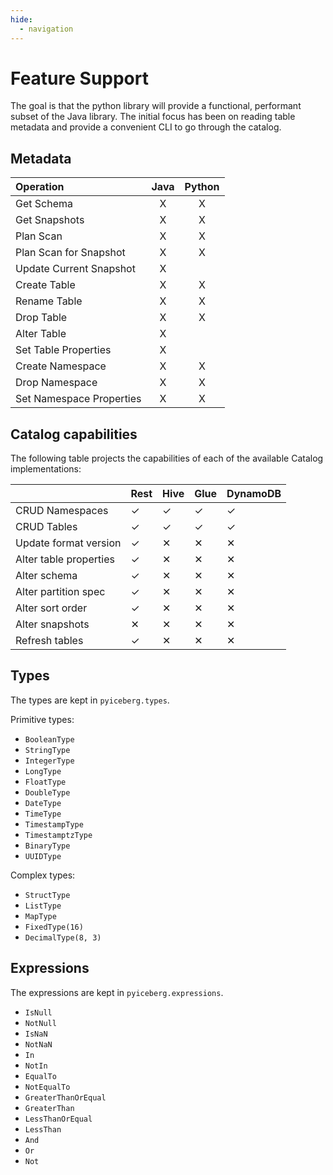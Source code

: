 ```yaml
---
hide:
  - navigation
---
```


<!--
 - Licensed to the Apache Software Foundation (ASF) under one or more
 - contributor license agreements.  See the NOTICE file distributed with
 - this work for additional information regarding copyright ownership.
 - The ASF licenses this file to You under the Apache License, Version 2.0
 - (the "License"); you may not use this file except in compliance with
 - the License.  You may obtain a copy of the License at
 -
 -   http://www.apache.org/licenses/LICENSE-2.0
 -
 - Unless required by applicable law or agreed to in writing, software
 - distributed under the License is distributed on an "AS IS" BASIS,
 - WITHOUT WARRANTIES OR CONDITIONS OF ANY KIND, either express or implied.
 - See the License for the specific language governing permissions and
 - limitations under the License.
 -->

# Feature Support

The goal is that the python library will provide a functional, performant subset of the Java library. The initial focus has been on reading table metadata and provide a convenient CLI to go through the catalog.

## Metadata

| Operation                | Java | Python |
| :----------------------- | :--: | :----: |
| Get Schema               |  X   |   X    |
| Get Snapshots            |  X   |   X    |
| Plan Scan                |  X   |   X    |
| Plan Scan for Snapshot   |  X   |   X    |
| Update Current Snapshot  |  X   |        |
| Create Table             |  X   |   X    |
| Rename Table             |  X   |   X    |
| Drop Table               |  X   |   X    |
| Alter Table              |  X   |        |
| Set Table Properties     |  X   |        |
| Create Namespace         |  X   |   X    |
| Drop Namespace           |  X   |   X    |
| Set Namespace Properties |  X   |   X    |

## Catalog capabilities

The following table projects the capabilities of each of the available Catalog implementations:

|                        | Rest | Hive | Glue | DynamoDB |
| ---------------------- | ---- | ---- | ---- | -------- |
| CRUD Namespaces        | ✓    | ✓    | ✓    | ✓        |
| CRUD Tables            | ✓    | ✓    | ✓    | ✓        |
| Update format version  | ✓    | ✕    | ✕    | ✕        |
| Alter table properties | ✓    | ✕    | ✕    | ✕        |
| Alter schema           | ✓    | ✕    | ✕    | ✕        |
| Alter partition spec   | ✓    | ✕    | ✕    | ✕        |
| Alter sort order       | ✓    | ✕    | ✕    | ✕        |
| Alter snapshots        | ✕    | ✕    | ✕    | ✕        |
| Refresh tables         | ✓    | ✕    | ✕    | ✕        |

## Types

The types are kept in `pyiceberg.types`.

Primitive types:

- `BooleanType`
- `StringType`
- `IntegerType`
- `LongType`
- `FloatType`
- `DoubleType`
- `DateType`
- `TimeType`
- `TimestampType`
- `TimestamptzType`
- `BinaryType`
- `UUIDType`

Complex types:

- `StructType`
- `ListType`
- `MapType`
- `FixedType(16)`
- `DecimalType(8, 3)`

## Expressions

The expressions are kept in `pyiceberg.expressions`.

- `IsNull`
- `NotNull`
- `IsNaN`
- `NotNaN`
- `In`
- `NotIn`
- `EqualTo`
- `NotEqualTo`
- `GreaterThanOrEqual`
- `GreaterThan`
- `LessThanOrEqual`
- `LessThan`
- `And`
- `Or`
- `Not`
